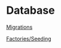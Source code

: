 # Database

[Migrations](Database%20d358241029c34c6ab8176d4e74a7d327/Migrations%20e5191d6d6a904041a28183ed3834a6a8.md)

[Factories/Seeding](Database%20d358241029c34c6ab8176d4e74a7d327/Factories%20Seeding%20d6adb1aa3d9a463fba0c186ed270883d.md)